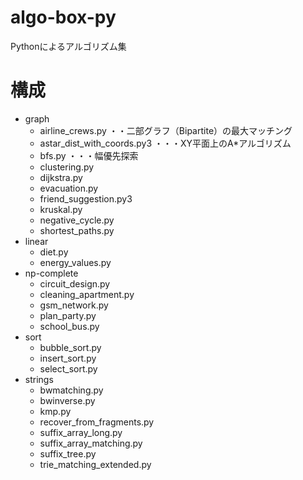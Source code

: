 # algo-box-py
Pythonによるアルゴリズム集

# 構成
* graph
    * airline_crews.py  ・・二部グラフ（Bipartite）の最大マッチング
    * astar_dist_with_coords.py3    ・・・XY平面上のA*アルゴリズム
    * bfs.py    ・・・幅優先探索
    * clustering.py
    * dijkstra.py
    * evacuation.py
    * friend_suggestion.py3
    * kruskal.py
    * negative_cycle.py
    * shortest_paths.py
* linear
    * diet.py
    * energy_values.py
* np-complete
    * circuit_design.py
    * cleaning_apartment.py
    * gsm_network.py
    * plan_party.py
    * school_bus.py
* sort
    * bubble_sort.py
    * insert_sort.py
    * select_sort.py
* strings
    * bwmatching.py
    * bwinverse.py
    * kmp.py
    * recover_from_fragments.py
    * suffix_array_long.py
    * suffix_array_matching.py
    * suffix_tree.py
    * trie_matching_extended.py



